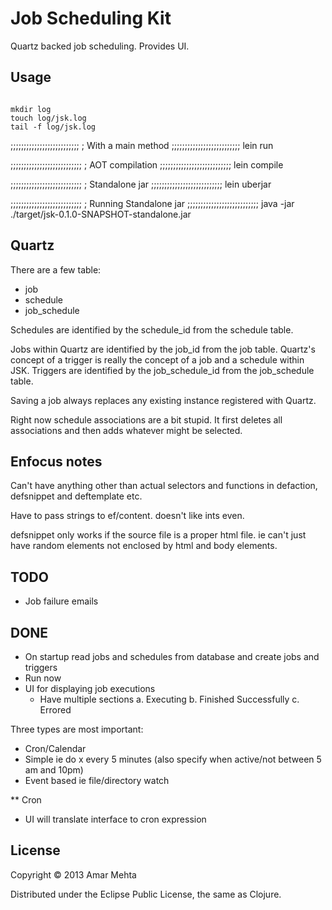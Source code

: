 # Job Scheduling Kit
Quartz backed job scheduling.
Provides UI.

## Usage

```shell

mkdir log
touch log/jsk.log
tail -f log/jsk.log

```

;;;;;;;;;;;;;;;;;;;;;;;;;;
; With a main method
;;;;;;;;;;;;;;;;;;;;;;;;;;
lein run

;;;;;;;;;;;;;;;;;;;;;;;;;;;
; AOT compilation
;;;;;;;;;;;;;;;;;;;;;;;;;;;
lein compile

;;;;;;;;;;;;;;;;;;;;;;;;;;;
; Standalone jar
;;;;;;;;;;;;;;;;;;;;;;;;;;;
lein uberjar


;;;;;;;;;;;;;;;;;;;;;;;;;;;
; Running Standalone jar
;;;;;;;;;;;;;;;;;;;;;;;;;;;
java -jar ./target/jsk-0.1.0-SNAPSHOT-standalone.jar



## Quartz
There are a few table:
* job
* schedule
* job_schedule

Schedules are identified by the schedule_id from the schedule table.

Jobs within Quartz are identified by the job_id from the job table.
Quartz's concept of a trigger is really the concept of a job and a schedule within JSK.
Triggers are identified by the job_schedule_id from the job_schedule table.


Saving a job always replaces any existing instance registered with Quartz.

Right now schedule associations are a bit stupid.
It first deletes all associations and then adds whatever might be selected.


## Enfocus notes
Can't have anything other than actual selectors and functions in defaction,
defsnippet and deftemplate etc.

Have to pass strings to ef/content. doesn't like ints even.

defsnippet only works if the source file is a proper html file. ie can't just
have random elements not enclosed by html and body elements.


## TODO
* Job failure emails

## DONE
* On startup read jobs and schedules from database and create jobs and triggers
* Run now
* UI for displaying job executions
  * Have multiple sections
    a. Executing
    b. Finished Successfully
    c. Errored


Three types are most important:
* Cron/Calendar
* Simple ie do x every 5 minutes
   (also specify when active/not between 5 am and 10pm)
* Event based ie file/directory watch


** Cron
- UI will translate interface to cron expression




## License

Copyright © 2013 Amar Mehta

Distributed under the Eclipse Public License, the same as Clojure.
